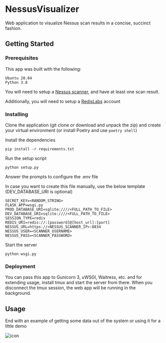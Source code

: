 # NessusVisualizer

Web application to visualize Nessus scan results in a concise, succinct fashion.

## Getting Started

### Prerequisites

This app was built with the following:

```
Ubuntu 20.04
Python 3.8
```

You will need to setup a [Nessus scanner](https://www.tenable.com/products/nessus), and have at least one scan result.

Additionally, you will need to setup a [RedisLabs](https://redislabs.com/try-free/) account

### Installing

Clone the application (git clone or download and unpack the zip) and create your virtual environment (or install Poetry and use `poetry shell`)

Install the dependencies

```
pip install -r requirements.txt
```

Run the setup script

```
python setup.py
```

Answer the prompts to configure the .env file

In case you want to create this file manually, use the below template (DEV_DATABASE_URI is optional)

```
SECRET_KEY=<RANDOM_STRING>
FLASK_APP=wsgi.py
PROD_DATABASE_URI=sqlite:////<FULL_PATH_TO_FILE>
DEV_DATABASE_URI=sqlite:////<FULL_PATH_TO_FILE>
SESSION_TYPE=redis
REDIS_URI=redis://:[password]@[host_url]:[port]
NESSUS_URL=https://<NESSUS_SCANNER_IP>:8834
NESSUS_USER=<SCANNER_USERNAME>
NESSUS_PASS=<SCANNER_PASSWORD>
```

Start the server

```
python wsgi.py
```

### Deployment

You can pass this app to Gunicorn 3, uWSGI, Waitress, etc. and for extending usage, install tmux and start the server from there. When you disconnect the tmux session, the web app will be running in the background.

## Usage

End with an example of getting some data out of the system or using it for a little demo

![icon](app/static/img/favicon.ico)
